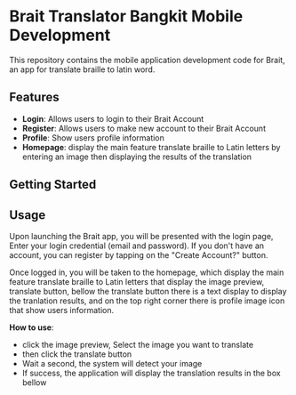 # Brait Translator Bangkit Mobile Development

This repository contains the mobile application development code for Brait, an app for translate braille to latin word.

## Features
- **Login**: Allows users to login to their Brait Account
- **Register**: Allows users to make new account to their Brait Account
- **Profile**: Show users profile information
- **Homepage**: display the main feature translate braille to Latin letters by <br>entering an image then displaying the results of the translation

## Getting Started

## Usage
Upon launching the Brait app, you will be presented with the login page, Enter your login credential (email and password). 
If you don't have an account, you can register by tapping on the "Create Account?" button.

Once logged in, you will be taken to the homepage, which display the main feature translate braille to Latin letters that display the image preview, translate button, 
bellow the translate button there is a text display to display the tranlation results,  and on the top right corner there is profile image icon that show users information.

**How to use**:
- click the image preview, Select the image you want to translate
- then click the translate button
- Wait a second, the system will detect your image
- If success, the application will display the translation results in the box bellow

